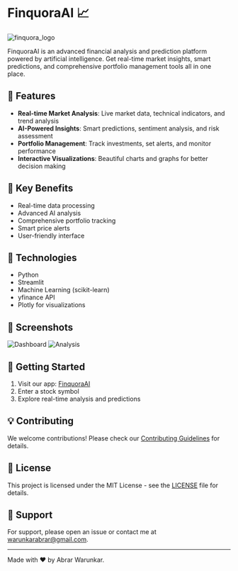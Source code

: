 ﻿# FinquoraAI 📈
 ![finquora_logo](https://github.com/user-attachments/assets/d7068c25-7447-4f29-8c42-c040e660ec5b)




FinquoraAI is an advanced financial analysis and prediction platform powered by artificial intelligence. Get real-time market insights, smart predictions, and comprehensive portfolio management tools all in one place.

## 🚀 Features

- **Real-time Market Analysis**: Live market data, technical indicators, and trend analysis
- **AI-Powered Insights**: Smart predictions, sentiment analysis, and risk assessment
- **Portfolio Management**: Track investments, set alerts, and monitor performance
- **Interactive Visualizations**: Beautiful charts and graphs for better decision making

## 🌟 Key Benefits

- Real-time data processing
- Advanced AI analysis
- Comprehensive portfolio tracking
- Smart price alerts
- User-friendly interface

## 🔧 Technologies

- Python
- Streamlit
- Machine Learning (scikit-learn)
- yfinance API
- Plotly for visualizations

## 📸 Screenshots

![Dashboard](path/to/screenshot1.png)
![Analysis](path/to/screenshot2.png)

## 🚀 Getting Started

1. Visit our app: [FinquoraAI](https://finquora-ai.streamlit.app/)
2. Enter a stock symbol
3. Explore real-time analysis and predictions

## 💡 Contributing

We welcome contributions! Please check our [Contributing Guidelines](CONTRIBUTING.md) for details.

## 📄 License

This project is licensed under the MIT License - see the [LICENSE](LICENSE) file for details.

## 🤝 Support

For support, please open an issue or contact me at warunkarabrar@gmail.com.

---
Made with ❤️ by Abrar Warunkar.



